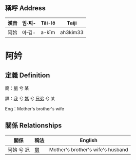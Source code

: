 

## 稱呼 Address

漢音 | 임·찌- | Tâi-lô | Taiji
--- | --- | --- | --- 
阿妗 | 아·김- | a-kīm | ah3kim33 
# 阿妗
## 定義 Definition
簡：[舅](member16.md) 兮 某

詳：[我](member1.md) 兮 [媽](member3.md) 兮 [兄弟](member16.md) 兮 某

Eng：Mother's brother's wife

## 關係 Relationships

關係 | 稱法 | English
--- | --- | --- 
阿妗 兮 尪 | [舅](member16.md) | Mother's brother's wife's husband
